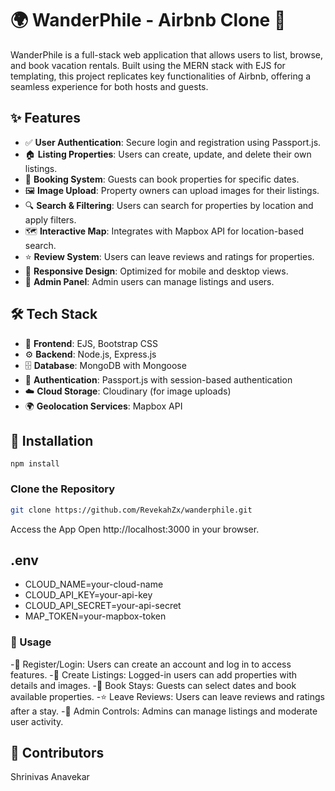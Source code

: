 # 🌍 WanderPhile - Airbnb Clone 🏡

WanderPhile is a full-stack web application that allows users to list, browse, and book vacation rentals. Built using the MERN stack with EJS for templating, this project replicates key functionalities of Airbnb, offering a seamless experience for both hosts and guests.

## ✨ Features

- ✅ **User Authentication**: Secure login and registration using Passport.js.
- 🏠 **Listing Properties**: Users can create, update, and delete their own listings.
- 📅 **Booking System**: Guests can book properties for specific dates.
- 🖼 **Image Upload**: Property owners can upload images for their listings.
- 🔍 **Search & Filtering**: Users can search for properties by location and apply filters.
- 🗺 **Interactive Map**: Integrates with Mapbox API for location-based search.
- ⭐ **Review System**: Users can leave reviews and ratings for properties.
- 📱 **Responsive Design**: Optimized for mobile and desktop views.
- 🔑 **Admin Panel**: Admin users can manage listings and users.

## 🛠 Tech Stack

- 🎨 **Frontend**: EJS, Bootstrap CSS
- ⚙️ **Backend**: Node.js, Express.js
- 🗄 **Database**: MongoDB with Mongoose
- 🔐 **Authentication**: Passport.js with session-based authentication
- ☁️ **Cloud Storage**: Cloudinary (for image uploads)
- 🌍 **Geolocation Services**: Mapbox API

## 🚀 Installation
```cd wanderphile
npm install
```

### Clone the Repository

```bash
git clone https://github.com/RevekahZx/wanderphile.git 
```

Access the App
Open http://localhost:3000 in your browser.



## .env
- CLOUD_NAME=your-cloud-name
- CLOUD_API_KEY=your-api-key
- CLOUD_API_SECRET=your-api-secret
- MAP_TOKEN=your-mapbox-token

### 🎯 Usage
-👤 Register/Login: Users can create an account and log in to access features.
-🏡 Create Listings: Logged-in users can add properties with details and images.
-📅 Book Stays: Guests can select dates and book available properties.
-⭐ Leave Reviews: Users can leave reviews and ratings after a stay.
-🔧 Admin Controls: Admins can manage listings and moderate user activity.

## 👥 Contributors
Shrinivas Anavekar


